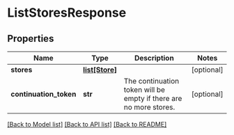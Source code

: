 # ListStoresResponse


## Properties
Name | Type | Description | Notes
------------ | ------------- | ------------- | -------------
**stores** | [**list[Store]**](Store.md) |  | [optional] 
**continuation_token** | **str** | The continuation token will be empty if there are no more stores. | [optional] 

[[Back to Model list]](../README.md#documentation-for-models) [[Back to API list]](../README.md#documentation-for-api-endpoints) [[Back to README]](../README.md)


